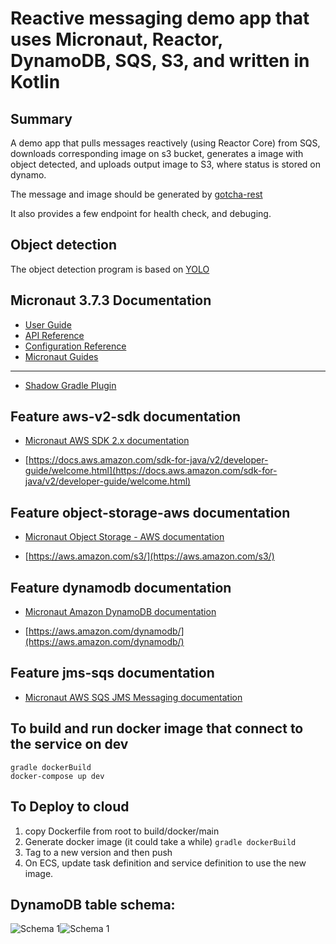 # Reactive messaging demo app that uses Micronaut, Reactor, DynamoDB, SQS, S3, and written in Kotlin

## Summary

A demo app that pulls messages reactively (using Reactor Core) from SQS, downloads corresponding image on s3 bucket, generates a image with object detected, and uploads output image to S3, where status is stored on dynamo. 

The message and image should be generated by [gotcha-rest](https://github.com/liang121900/gotcha-detection-rest)

It also provides a few endpoint for health check, and debuging.

## Object detection
The object detection program is based on [YOLO](https://pjreddie.com/darknet/yolo/)

## Micronaut 3.7.3 Documentation

- [User Guide](https://docs.micronaut.io/3.7.3/guide/index.html)
- [API Reference](https://docs.micronaut.io/3.7.3/api/index.html)
- [Configuration Reference](https://docs.micronaut.io/3.7.3/guide/configurationreference.html)
- [Micronaut Guides](https://guides.micronaut.io/index.html)

---

- [Shadow Gradle Plugin](https://plugins.gradle.org/plugin/com.github.johnrengelman.shadow)

## Feature aws-v2-sdk documentation

- [Micronaut AWS SDK 2.x documentation](https://micronaut-projects.github.io/micronaut-aws/latest/guide/)

- [https://docs.aws.amazon.com/sdk-for-java/v2/developer-guide/welcome.html](https://docs.aws.amazon.com/sdk-for-java/v2/developer-guide/welcome.html)

## Feature object-storage-aws documentation

- [Micronaut Object Storage - AWS documentation](https://micronaut-projects.github.io/micronaut-object-storage/latest/guide/)

- [https://aws.amazon.com/s3/](https://aws.amazon.com/s3/)

## Feature dynamodb documentation

- [Micronaut Amazon DynamoDB documentation](https://micronaut-projects.github.io/micronaut-aws/latest/guide/#dynamodb)

- [https://aws.amazon.com/dynamodb/](https://aws.amazon.com/dynamodb/)

## Feature jms-sqs documentation

- [Micronaut AWS SQS JMS Messaging documentation](https://micronaut-projects.github.io/micronaut-jms/snapshot/guide/index.html)

## To build and run docker image that connect to the service on dev

```
gradle dockerBuild
docker-compose up dev
```

## To Deploy to cloud

1. copy Dockerfile from root to build/docker/main
2. Generate docker image (it could take a while)
   ```gradle dockerBuild```
2. Tag to a new version and then push
3. On ECS, update task definition and service definition to use the new image.

## DynamoDB table schema:
<img src="./doc/schema/gotcha-object-detection-dev.png"
alt="Schema 1"
style="float: left; margin-bottom: 10px;" />

<img src="./doc/schema/GSI_gotcha-object-detection-dev_gsi-sk-pk.png"
alt="Schema 1"
style="float: left; margin-right: 10px;" />
